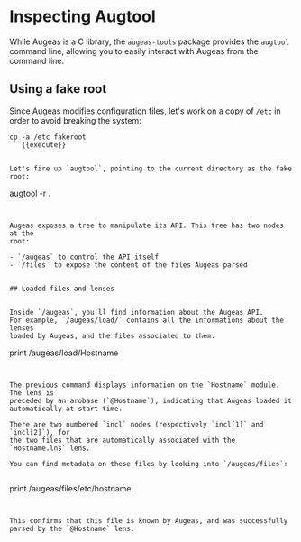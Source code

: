 # Inspecting Augtool

While Augeas is a C library, the `augeas-tools` package provides the `augtool`
command line, allowing you to easily interact with Augeas from the command
line.


## Using a fake root


Since Augeas modifies configuration files, let's work on a copy of `/etc` in
order to avoid breaking the system:


```
cp -a /etc fakeroot
```{{execute}}


Let's fire up `augtool`, pointing to the current directory as the fake root:

```
augtool -r .
```{{execute}}


Augeas exposes a tree to manipulate its API. This tree has two nodes at the
root:

- `/augeas` to control the API itself
- `/files` to expose the content of the files Augeas parsed


## Loaded files and lenses


Inside `/augeas`, you'll find information about the Augeas API.
For example, `/augeas/load/` contains all the informations about the lenses
loaded by Augeas, and the files associated to them.

```
print /augeas/load/Hostname
```{{execute}}


The previous command displays information on the `Hostname` module. The lens is
preceded by an arobase (`@Hostname`), indicating that Augeas loaded it
automatically at start time.

There are two numbered `incl` nodes (respectively `incl[1]` and `incl[2]`), for
the two files that are automatically associated with the `Hostname.lns` lens.

You can find metadata on these files by looking into `/augeas/files`:


```
print /augeas/files/etc/hostname
```{{execute}}


This confirms that this file is known by Augeas, and was successfully
parsed by the `@Hostname` lens.
